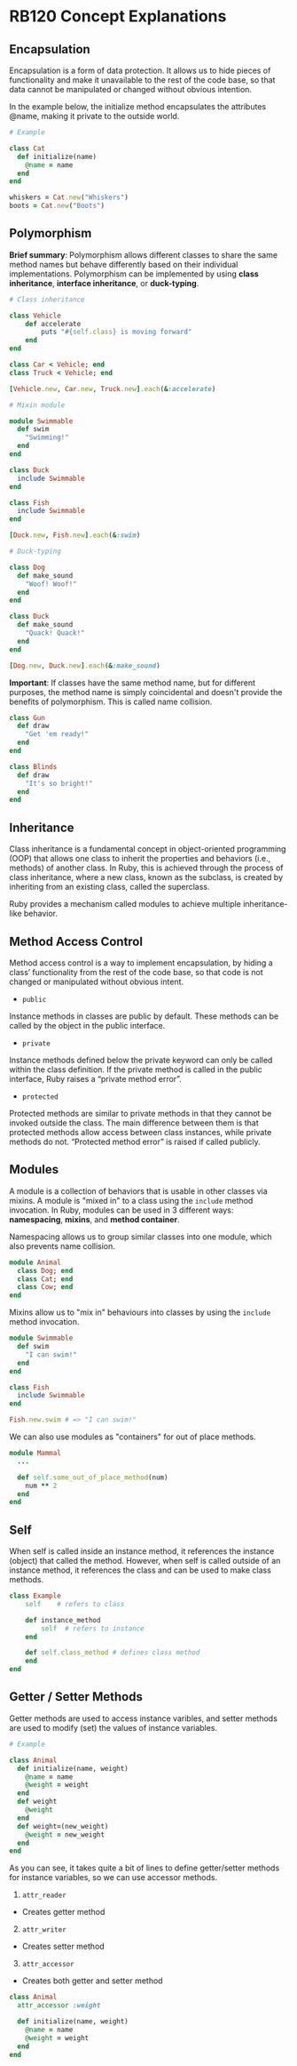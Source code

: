 # RB120 Concept Explanations

## Encapsulation
Encapsulation is a form of data protection. It allows us to hide pieces of functionality and make it unavailable to the rest of the code base, so that data cannot be manipulated or changed without obvious intention.

In the example below, the initialize method encapsulates the attributes @name, making it private to the outside world.

```ruby
# Example

class Cat
  def initialize(name)
    @name = name
  end
end

whiskers = Cat.new("Whiskers")
boots = Cat.new("Boots")
```

## Polymorphism
**Brief summary**:
Polymorphism allows different classes to share the same method names but behave differently based on their individual implementations. Polymorphism can be implemented by using **class inheritance**, **interface inheritance**, or **duck-typing**.

```ruby
# Class inheritance

class Vehicle
	def accelerate
		puts "#{self.class} is moving forward"
	end
end

class Car < Vehicle; end
class Truck < Vehicle; end

[Vehicle.new, Car.new, Truck.new].each(&:accelerate)
```
```ruby
# Mixin module

module Swimmable
  def swim
    "Swimming!"
  end
end

class Duck
  include Swimmable
end

class Fish
  include Swimmable
end

[Duck.new, Fish.new].each(&:swim)
```
```ruby
# Duck-typing

class Dog
  def make_sound
    "Woof! Woof!"
  end
end

class Duck
  def make_sound
    "Quack! Quack!"
  end
end

[Dog.new, Duck.new].each(&:make_sound)
```

**Important**: If classes have the same method name, but for different purposes, the method name is simply coincidental and doesn't provide the benefits of polymorphism. This is called name collision.

```ruby
class Gun
  def draw
    "Get 'em ready!"
  end
end

class Blinds
  def draw
    "It's so bright!"
  end
end
```

## Inheritance
Class inheritance is a fundamental concept in object-oriented programming (OOP) that allows one class to inherit the properties and behaviors (i.e., methods) of another class. In Ruby, this is achieved through the process of class inheritance, where a new class, known as the subclass, is created by inheriting from an existing class, called the superclass.

Ruby provides a mechanism called modules to achieve multiple inheritance-like behavior.

## Method Access Control
Method access control is a way to implement encapsulation, by hiding a class’ functionality from the rest of the code base, so that code is not changed or manipulated without obvious intent.

* `public`

Instance methods in classes are public by default. These methods can be called by the object in the public interface.

* `private`

Instance methods defined below the private keyword can only be called within the class definition. If the private method is called in the public interface, Ruby raises a “private method error”.

* `protected`

Protected methods are similar to private methods in that they cannot be invoked outside the class. The main difference between them is that protected methods allow access between class instances, while private methods do not. “Protected method error” is raised if called publicly.

## Modules
A module is a collection of behaviors that is usable in other classes via mixins. A module is "mixed in" to a class using the `include` method invocation.
In Ruby, modules can be used in 3 different ways: **namespacing**, **mixins**, and **method container**.

Namespacing allows us to group similar classes into one module, which also prevents name collision.
```ruby
module Animal
  class Dog; end
  class Cat; end
  class Cow; end
end
```

Mixins allow us to "mix in" behaviours into classes by using the `include` method invocation.
```ruby
module Swimmable
  def swim
    "I can swim!"
  end
end

class Fish
  include Swimmable
end

Fish.new.swim # => "I can swim!"
```

We can also use modules as "containers" for out of place methods.
```ruby
module Mammal
  ...

  def self.some_out_of_place_method(num)
    num ** 2
  end
end
```

## Self
When self is called inside an instance method, it references the instance (object) that 
called the method. However, when self is called outside of an instance method, it references 
the class and can be used to make class methods.

```ruby
class Example
	self    # refers to class

	def instance_method
		self  # refers to instance
	end

	def self.class_method # defines class method
	end
end
```

## Getter / Setter Methods
Getter methods are used to access instance varibles, and setter methods are used to modify (set) the values of instance variables.

```ruby
# Example

class Animal
  def initialize(name, weight)
    @name = name
    @weight = weight
  end
  def weight
    @weight
  end
  def weight=(new_weight)
    @weight = new_weight
  end
end
```
As you can see, it takes quite a bit of lines to define getter/setter methods for instance variables, so we can use accessor methods.
1. `attr_reader`
  * Creates getter method
2. `attr_writer`
  * Creates setter method
3. `attr_accessor`
  * Creates both getter and setter method

```ruby
class Animal
  attr_accessor :weight

  def initialize(name, weight)
    @name = name
    @weight = weight
  end
end
```